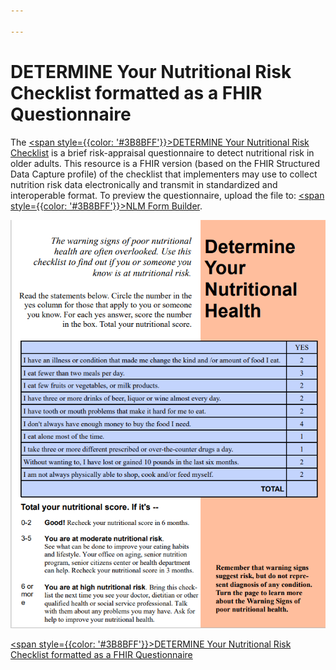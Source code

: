 ```yaml
---

---
```


# DETERMINE Your Nutritional Risk Checklist formatted as a FHIR Questionnaire

The [<span style={{color: '#3B8BFF'}}>DETERMINE Your Nutritional Risk Checklist</span>](../../../../codi-resources/Determine-Your-Nutritional-Health.R4.json) is a brief risk-appraisal questionnaire to detect nutritional risk in older adults. This resource is a FHIR version (based on the FHIR Structured Data Capture profile) of the checklist that implementers may use to collect nutrition risk data electronically and transmit in standardized and interoperable format. To preview the questionnaire, upload the file to: [<span style={{color: '#3B8BFF'}}>NLM Form Builder</span>](https://formbuilder.nlm.nih.gov).

<div style={{width: '250px'}}>
<div style={{border: "2px solid"}}>

[![](../../../static/img/determine-questionnaire.png)](../../../../codi-resources/Determine-Your-Nutritional-Health.R4.json)
</div>

[<span style={{color: '#3B8BFF'}}>DETERMINE Your Nutritional Risk Checklist formatted as a FHIR Questionnaire</span>](../../../../codi-resources/Determine-Your-Nutritional-Health.R4.json)
</div>